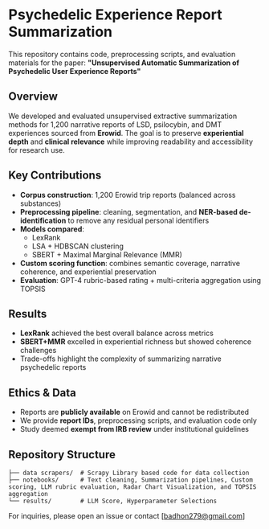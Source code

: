 # Psychedelic Experience Report Summarization

This repository contains code, preprocessing scripts, and evaluation materials for the paper: **"Unsupervised Automatic Summarization of Psychedelic User Experience Reports"**

## Overview

We developed and evaluated unsupervised extractive summarization methods for 1,200 narrative reports of LSD, psilocybin, and DMT experiences sourced from **Erowid**. The goal is to preserve **experiential depth** and **clinical relevance** while improving readability and accessibility for research use.

## Key Contributions

* **Corpus construction**: 1,200 Erowid trip reports (balanced across substances)
* **Preprocessing pipeline**: cleaning, segmentation, and **NER-based de-identification** to remove any residual personal identifiers
* **Models compared**:
   * LexRank
   * LSA + HDBSCAN clustering
   * SBERT + Maximal Marginal Relevance (MMR)
* **Custom scoring function**: combines semantic coverage, narrative coherence, and experiential preservation
* **Evaluation**: GPT-4 rubric-based rating + multi-criteria aggregation using TOPSIS

## Results

* **LexRank** achieved the best overall balance across metrics
* **SBERT+MMR** excelled in experiential richness but showed coherence challenges
* Trade-offs highlight the complexity of summarizing narrative psychedelic reports

## Ethics & Data

* Reports are **publicly available** on Erowid and cannot be redistributed
* We provide **report IDs**, preprocessing scripts, and evaluation code only
* Study deemed **exempt from IRB review** under institutional guidelines

## Repository Structure

```
├── data scrapers/  # Scrapy Library based code for data collection
├── notebooks/      # Text cleaning, Summarization pipelines, Custom scoring, LLM rubric evaluation, Radar Chart Visualization, and TOPSIS aggregation
└── results/        # LLM Score, Hyperparameter Selections
```


For inquiries, please open an issue or contact [badhon279@gmail.com]
